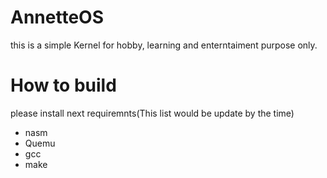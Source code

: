 # AnnetteOS

this is a simple Kernel for hobby, learning and enterntaiment purpose only.

# How to build

please install next requiremnts(This list would be update by the time)
- nasm
- Quemu
- gcc
- make 
